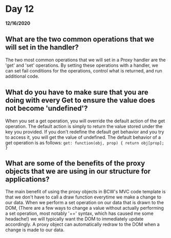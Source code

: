 # Day 12
__12/16/2020__

## What are the two common operations that we will set in the handler?
The two most common operations that we will set in a Proxy handler are the 'get' and 'set' operations. By setting these operations with a handler, we can set fail conditions for the operations, control what is returned, and run additional code. 

## What do you have to make sure that you are doing with every Get to ensure the value does not become 'undefined'?
When you set a get operation, you will override the default action of the get operation. The default action is simply to return the value stored under the key you provided. If you don't redefine the default get behavior and you try to access it, you will get the value of undefined. The default behavior of a get operation is as follows:
`get: function(obj, prop) {
    return obj[prop];
}`

## What are some of the benefits of the proxy objects that we are using in our structure for applications?
The main benefit of using the proxy objects in BCW's MVC code template is that we don't have to call a draw function everytime we make a change to our data. When we perform a set operation on our data that is drawn to the DOM, (There are a few ways to change a value without actually performing a set operation, most notably '+=' syntax, which has caused me some headache!) we will typically want the DOM to immediately update accordingly. A proxy object can automatically redraw to the DOM when a change is made to our data.